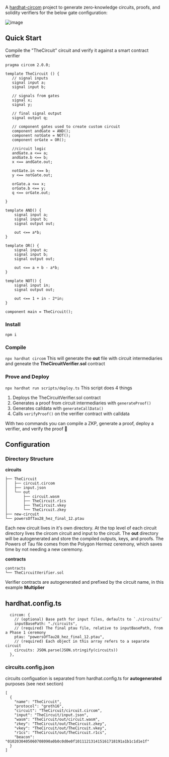 A [hardhat-circom](https://github.com/projectsophon/hardhat-circom) project to generate zero-knowledge circuits, proofs, and solidity verifiers for the below gate configuration:

![image](https://github.com/rishabh0111/zkSNARK_Circuit_Polygon/assets/115526596/5f26590b-ccc0-4aa4-bec5-e9c3ea013ab1)


## Quick Start
Compile the "TheCircuit" circuit and verify it against a smart contract verifier

```
pragma circom 2.0.0;

template TheCircuit () {
   // signal inputs
   signal input a;
   signal input b;

   // signals from gates
   signal x;
   signal y;

   // final signal output
   signal output q;

   // component gates used to create custom circuit
   component andGate = AND();
   component notGate = NOT();
   component orGate = OR();

   //circuit logic 
   andGate.a <== a;
   andGate.b <== b;
   x <== andGate.out;

   notGate.in <== b;
   y <== notGate.out;

   orGate.a <== x;
   orGate.b <== y;
   q <== orGate.out;

}

template AND() {
    signal input a;
    signal input b;
    signal output out;

    out <== a*b;
}

template OR() {
    signal input a;
    signal input b;
    signal output out;

    out <== a + b - a*b;
}

template NOT() {
    signal input in;
    signal output out;

    out <== 1 + in - 2*in;
}

component main = TheCircuit();
```
### Install
`npm i`

### Compile
`npx hardhat circom` 
This will generate the **out** file with circuit intermediaries and geneate the **TheCircuitVerifier.sol** contract

### Prove and Deploy
`npx hardhat run scripts/deploy.ts`
This script does 4 things  
1. Deploys the TheCircuitVerifier.sol contract
2. Generates a proof from circuit intermediaries with `generateProof()`
3. Generates calldata with `generateCallData()`
4. Calls `verifyProof()` on the verifier contract with calldata

With two commands you can compile a ZKP, generate a proof, deploy a verifier, and verify the proof 🎉

## Configuration
### Directory Structure
**circuits**
```
├── TheCircuit
│   ├── circuit.circom
│   ├── input.json
│   └── out
│       ├── circuit.wasm
│       ├── TheCircuit.r1cs
│       ├── TheCircuit.vkey
│       └── TheCircuit.zkey
├── new-circuit
└── powersOfTau28_hez_final_12.ptau
```
Each new circuit lives in it's own directory. At the top level of each circuit directory lives the circom circuit and input to the circuit.
The **out** directory will be autogenerated and store the compiled outputs, keys, and proofs. The Powers of Tau file comes from the Polygon Hermez ceremony, which saves time by not needing a new ceremony. 


**contracts**
```
contracts
└── TheCircuitVerifier.sol
```
Verifier contracts are autogenerated and prefixed by the circuit name, in this example **Multiplier**

## hardhat.config.ts
```
  circom: {
    // (optional) Base path for input files, defaults to `./circuits/`
    inputBasePath: "./circuits",
    // (required) The final ptau file, relative to inputBasePath, from a Phase 1 ceremony
    ptau: "powersOfTau28_hez_final_12.ptau",
    // (required) Each object in this array refers to a separate circuit
    circuits: JSON.parse(JSON.stringify(circuits))
  },
```
### circuits.config.json
circuits configuation is separated from hardhat.config.ts for **autogenerated** purposes (see next section)
```
[
  {
    "name": "TheCircuit",
    "protocol": "groth16",
    "circuit": "TheCircuit/circuit.circom",
    "input": "TheCircuit/input.json",
    "wasm": "TheCircuit/out/circuit.wasm",
    "zkey": "TheCircuit/out/TheCircuit.zkey",
    "vkey": "TheCircuit/out/TheCircuit.vkey",
    "r1cs": "TheCircuit/out/TheCircuit.r1cs",
    "beacon": "0102030405060708090a0b0c0d0e0f101112131415161718191a1b1c1d1e1f"
  }
]
```

